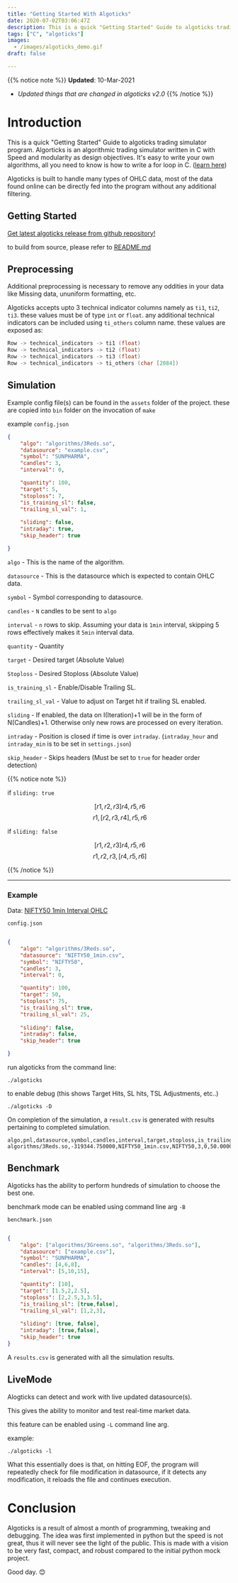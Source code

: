 ```yaml
---
title: "Getting Started With Algoticks"
date: 2020-07-02T03:06:47Z
description: This is a quick "Getting Started" Guide to algoticks trading simulator.
tags: ["C", "algoticks"]
images:
  - /images/algoticks_demo.gif
draft: false

---
```


{{% notice note %}}
**Updated**: 10-Mar-2021
- *Updated things that are changed in algoticks v2.0*
{{% /notice %}}

# Introduction

This is a quick "Getting Started" Guide to algoticks trading simulator program. Algorticks is an algorithmic trading simulator written in C with Speed and modularity as design objectives. It's easy to write your own algorithms, all you need to know is how to write a for loop in C. ([learn here](https://www.tutorialspoint.com/cprogramming/c_for_loop.htm))

Algoticks is built to handle many types of OHLC data, most of the data found online can be directly fed into the program without any additional filtering.


## Getting Started

[Get latest algoticks release from github repository!](https://github.com/jkotra/algoticks/releases/)

to build from source, please refer to [README.md](https://github.com/jkotra/algoticks/blob/master/README.md)

## Preprocessing

Additional preprocessing is necessary to remove any oddities in your data like Missing data, ununiform formatting, etc.

Algoticks accepts upto 3 technical indicator columns namely as `ti1`, `ti2`, `ti3`. these values must be of type `int` or `float`. any additional technical indicators can be included using `ti_others` column name. these values are exposed as:

```c
Row -> technical_indicators -> ti1 (float)
Row -> technical_indicators -> ti2 (float)
Row -> technical_indicators -> ti3 (float)
Row -> technical_indicators -> ti_others (char [2084])
```

## Simulation

Example config file(s) can be found in the `assets` folder of the project. these are copied into `bin` folder on the invocation of `make`

example `config.json`

```json
{
    "algo": "algorithms/3Reds.so",
    "datasource": "example.csv",
    "symbol": "SUNPHARMA",
    "candles": 3,
    "interval": 0,

    "quantity": 100,
    "target": 5,
    "stoploss": 7,
    "is_training_sl": false,
    "trailing_sl_val": 1,
    
    "sliding": false,
    "intraday": true,
    "skip_header": true

}
```

`algo` - This is the name of the algorithm.

`datasource` - This is the datasource which is expected to contain OHLC data.

`symbol` - Symbol corresponding to datasource.

`candles` - `N` candles to be sent to `algo`

`interval` - `n` rows to skip. Assuming your data is `1min` interval, skipping 5 rows effectively makes it `5min` interval data.

`quantity` - Quantity

`target` - Desired target (Absolute Value)

`Stoploss` - Desired Stoploss (Absolute Value)

`is_training_sl` - Enable/Disable Trailing SL.

`trailing_sl_val` - Value to adjust on Target hit if trailing SL enabled.

`sliding` - If enabled, the data on I(Iteration)+1 will be in the form of N(Candles)+1. Otherwise only new rows are processed on every iteration.

`intraday` - Position is closed if time is over `intraday`. (`intraday_hour` and `intraday_min` is to be set in `settings.json`)

`skip_header` - Skips headers (Must be set to `true` for header order detection)


{{% notice note %}}

if `sliding: true`

$$\ [r1, r2, r3]r4,r5,r6 $$
$$\ r1, [r2, r3,r4],r5,r6 $$

if `sliding: false`

$$\ [r1, r2, r3]r4,r5,r6 $$
$$\ r1, r2, r3,[r4,r5,r6] $$

{{% /notice %}}

---

### Example

Data: [NIFTY50 1min Interval OHLC](https://drive.google.com/file/d/19sH22KV4X_reuf7wg2AWLXqVLSfqVs0K/view?usp=sharing)

`config.json`

```json

{
    "algo": "algorithms/3Reds.so",
    "datasource": "NIFTY50_1min.csv",
    "symbol": "NIFTY50",
    "candles": 3,
    "interval": 0,

    "quantity": 100,
    "target": 50,
    "stoploss": 75,
    "is_trailing_sl": true,
    "trailing_sl_val": 25,
    
    "sliding": false,
    "intraday": false,
    "skip_header": true

}

```

run algoticks from the command line:
```
./algoticks
```

to enable debug (this shows Target Hits, SL hits, TSL Adjustments, etc..)

```
./algoticks -D
```

On completion of the simulation, a `result.csv` is generated with results pertaining to completed simulation.

```csv
algo,pnl,datasource,symbol,candles,interval,target,stoploss,is_trailing_sl,trailing_sl_val,quantity,sliding,intraday,buy_signals,sell_signals,neutral_signals,trgt_hits,sl_hits,b_trgt_hits,s_trgt_hits,b_sl_hits,s_sl_hits,peak,bottom
algorithms/3Reds.so,-319344.750000,NIFTY50_1min.csv,NIFTY50,3,0,50.000000,75.000000,1,25.000000,100,0,0,0,380,1119,89,253,0,89,0,253,127930.085938,-346939.656250
```

## Benchmark

Algoticks has the ability to perform hundreds of simulation to choose the best one.

benchmark mode can be enabled using command line arg `-B`

`benchmark.json`


```json

{
    "algo": ["algorithms/3Greens.so", "algorithms/3Reds.so"],
    "datasource": ["example.csv"],
    "symbol": "SUNPHARMA",
    "candles": [4,6,8],
    "interval": [5,10,15],

    "quantity": [10],
    "target": [1.5,2,2.5],
    "stoploss": [2,2.5,3,3.5],
    "is_trailing_sl": [true,false],
    "trailing_sl_val": [1,2,3],
    
    "sliding": [true, false],
    "intraday": [true,false],
    "skip_header": true
}

```

A `results.csv` is generated with all the simulation results.


## LiveMode


Alogticks can detect and work with live updated datasource(s).

This gives the ability to monitor and test real-time market data.

this feature can be enabled using `-L` command line arg.

example:

`./algoticks -l`

What this essentially does is that, on hitting EOF, the program will repeatedly check for file modification in datasource, if it detects any modification, it reloads the file and continues execution.


# Conclusion

Algoticks is a result of almost a month of programming, tweaking and debugging. The idea was first implemented in python but the speed is not great, thus it will never see the light of the public. This is made with a vision to be very fast, compact, and robust compared to the initial python mock project.

Good day. :blush:
